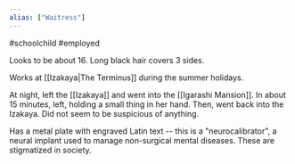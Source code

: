 ```yaml
---
alias: ["Waitress"]
---
```

#schoolchild #employed 

Looks to be about 16. Long black hair covers 3 sides.

Works at [[Izakaya|The Terminus]] during the summer holidays.

At night, left the [[Izakaya]] and went into the [[Igarashi Mansion]]. In about 15 minutes, left, holding a small thing in her hand. Then, went back into the Izakaya. Did not seem to be suspicious of anything.

Has a metal plate with engraved Latin text -- this is a "neurocalibrator", a neural implant used to manage non-surgical mental diseases. These are stigmatized in society.